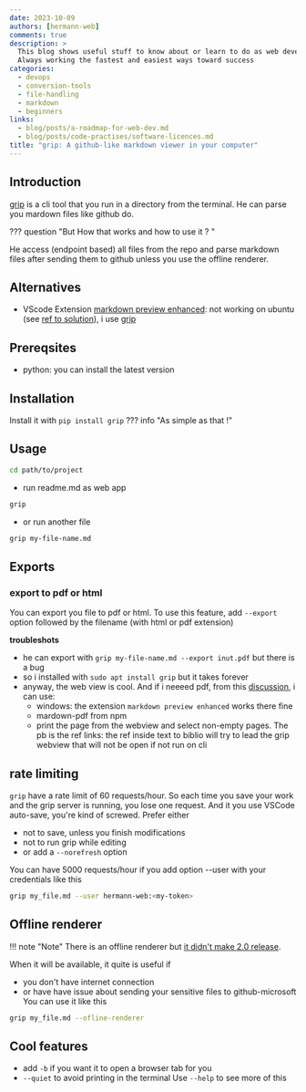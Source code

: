 ```yaml
---
date: 2023-10-09
authors: [hermann-web]
comments: true
description: >
  This blog shows useful stuff to know about or learn to do as web developer or data scientist/engineer
  Always working the fastest and easiest ways toward success
categories:
  - devops
  - conversion-tools
  - file-handling
  - markdown
  - beginners
links:
  - blog/posts/a-roadmap-for-web-dev.md
  - blog/posts/code-practises/software-licences.md
title: "grip: A github-like markdown viewer in your computer"
---
```


## Introduction

[grip](https://github.com/joeyespo/grip) is a cli tool that you run in a directory from the terminal.
He can parse you mardown files like github do.

??? question "But How that works and how to use it ? "

<!-- more -->

He access (endpoint based) all files from the repo and parse markdown files after sending them to github unless you use the offline renderer.

## Alternatives

- VScode Extension [markdown preview enhanced](): not working on ubuntu (see [ref to solution](https://github.com/coder/code-server/issues/4421)), i use [grip](https://github.com/joeyespo/grip)

## Prereqsites

- python: you can install the latest version

## Installation

Install it with `pip install grip`
??? info "As simple as that !"

## Usage

```bash
cd path/to/project
```

- run readme.md as web app

```bash
grip 
```

- or run another file

```bash
grip my-file-name.md
```

## Exports

### export to pdf or html

You can export you file to pdf or html. To use this feature, add `--export` option followed by the filename (with html or pdf extension)

**troubleshots**

- he can export with `grip my-file-name.md --export inut.pdf` but there is a bug
- so i installed with `sudo apt install grip` but it takes forever
- anyway, the web view is cool. And if i neeeed pdf, from this [discussion](https://gist.github.com/justincbagley/ec0a6334cc86e854715e459349ab1446), i can use:
  - windows: the extension `markdown preview enhanced` works there fine
  - mardown-pdf from npm
  - print the page from the webview and select non-empty pages. The pb is the ref links: the ref inside text to biblio will try to lead the grip webview that will not be open if not run on cli

## rate limiting

`grip` have a rate limit of 60 requests/hour. So each time you save your work and the grip server is running, you lose one request. And it you use VSCode auto-save, you're kind of screwed.
Prefer either

- not to save, unless you finish modifications
- not to run grip while editing
- or add a `--norefresh` option

You can have 5000 requests/hour if you add option --user with your credentials like this

```bash
grip my_file.md --user hermann-web:<my-token>
```

## Offline renderer

!!! note "Note"
    There is an offline renderer but [it didn't make 2.0 release](https://github.com/joeyespo/grip/issues/35#issue-20152565).

When it will be available, it quite is useful if

- you don't have internet connection
- or have have issue about sending your sensitive files to github-microsoft
You can use it like this

```bash
grip my_file.md --ofline-renderer
```

## Cool features

- add `-b` if you want it to open a browser tab for you
- `--quiet` to avoid printing in the terminal
Use `--help` to see more of this
